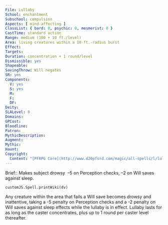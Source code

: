 ```yaml
---
File: Lullaby
School: enchantment
Subschool: compulsion
Aspects: [ mind-affecting ]
ClassList: { bard: 0, psychic: 0, mesmerist: 0 }
CastTime: standard action
Range: medium (100 + 10 ft./level)
Area: living creatures within a 10-ft.-radius burst
Effect: 
Targets: 
Duration: concentration + 1 round/level
Dismissible: yes
Shapeable: 
SavingThrow: Will negates
SR: yes
Components:
  V: yes
  S: yes
  M: 
  F: 
  DF: 
Deity: 
SLALevel: 0
Domains: 
GPCost: 
Bloodline: 
Patron: 
MythicDescription: 
Augment: 
Mythic: 
Haunt: 
Copyright:
  Content: "[PFRPG Core](http://www.d20pfsrd.com/magic/all-spells/l/lullaby)"
---
```

Brief:: Makes subject drowsy  –5 on Perception checks, –2 on Will saves against sleep.

```dataviewjs
customJS.Spell.printWiki(dv)
```

Any creature within the area that fails a Will save becomes drowsy and inattentive, taking a -5 penalty on Perception checks and a -2 penalty on Will saves against sleep effects while the lullaby is in effect. Lullaby lasts for as long as the caster concentrates, plus up to 1 round per caster level thereafter.

